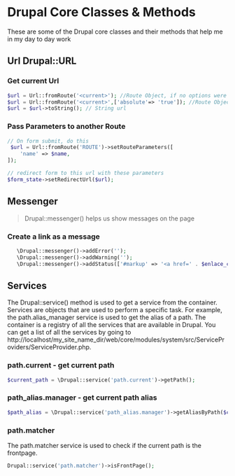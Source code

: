 # Drupal Core Classes & Methods

These are some of the Drupal core classes and their methods that help me in my day to day work

## Url Drupal::URL

### Get current Url

```php
$url = Url::fromRoute('<current>'); //Route Object, if no options were added we get a relative URL
$url = Url::fromRoute('<current>',['absolute'=> 'true']); //Route Object, 'Absolute' parameter was passed, we get a an absolute url
$url = $url->toString(); // String url
```

### Pass Parameters to another Route


```php
// On form submit, do this
 $url = Url::fromRoute('ROUTE')->setRouteParameters([
    'name' => $name,
]);

// redirect form to this url with these parameters
$form_state->setRedirectUrl($url);
```

## Messenger

> Drupal::messenger() helps us show messages on the page 

### Create a link as a message

```php
   \Drupal::messenger()->addError('');
   \Drupal::messenger()->addWarning('');
   \Drupal::messenger()->addStatus(['#markup' => '<a href=' . $enlace_convocatoria_nueva . ' target="_blank" rel= noopener noreferrer" >OPEN LINK</a>']);
```

## Services

The Drupal::service() method is used to get a service from the container. Services are objects that are used to perform a specific task. For example, the path.alias_manager service is used to get the alias of a path. The container is a registry of all the services that are available in Drupal. You can get a list of all the services by going to http://localhost/my_site_name_dir/web/core/modules/system/src/ServiceProviders/ServiceProvider.php.

### path.current - get current path

```php
$current_path = \Drupal::service('path.current')->getPath();
```

### path_alias.manager - get current path alias

```php
$path_alias = \Drupal::service('path_alias.manager')->getAliasByPath($current_path);
```

### path.matcher

The path.matcher service is used to check if the current path is the frontpage.

```php
Drupal::service('path.matcher')->isFrontPage();
```
